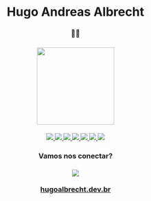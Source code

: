 <h1 align="center">Hugo Andreas Albrecht</h1> 

<h3 align="center">👋🏻<h3/>
  
 <div align="center">
  <a href="https://github.com/albrechthugo">
  <img height="180em" src="https://github-readme-stats.vercel.app/api/top-langs/?username=albrechthugo&layout=compact&langs_count=7&theme=dracula"/>
</div>
   
<br />

<div align="center">
  <a href="">
    <img src="https://img.shields.io/static/v1?label=&message=angular&color=BD002E&style=for-the-badge&logo=angular"/>
  </a>

  <a href="">
    <img src="https://img.shields.io/static/v1?label=&message=typescript&color=20232A&style=for-the-badge&logo=typescript"/>
  </a>
  
  <a href="">
    <img src="https://img.shields.io/static/v1?label=&message=javascript&color=20232A&style=for-the-badge&logo=javascript"/>
  </a>

  <a href="">
    <img src="https://img.shields.io/static/v1?label=&message=react&color=20232A&style=for-the-badge&logo=react"/>
  </a>

  <a href="">
    <img src="https://img.shields.io/static/v1?label=&message=html5&color=20232A&style=for-the-badge&logo=html5"/>
  </a>

  <a href="">
    <img src="https://img.shields.io/static/v1?label=&message=css3&color=52A2DC&style=for-the-badge&logo=css3"/>
  </a>

  <a href="">
    <img src="https://img.shields.io/static/v1?label=&message=sass&color=20232A&style=for-the-badge&logo=sass"/>
  </a>
</div>

<div align="center">
  <h4>Vamos nos conectar?</h4>

  <a href="https://linkedin.com/in/albrechthugo">
    <img align="center" src="https://img.shields.io/static/v1?label=&message=linkedin&color=0A66C2&style=for-the-badge&logo=linkedin"/>
  </a>
  
  <br />
  <br />
  
  <a href="https://www.hugoalbrecht.dev.br">
    hugoalbrecht.dev.br
  </a>
</div>

